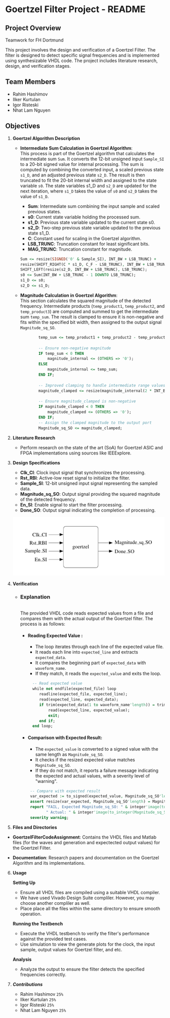 
# Goertzel Filter Project - README

## Project Overview

Teamwork for FH Dortmund

This project involves the design and verification of a Goertzel Filter. The filter is designed to detect specific signal frequencies and is implemented using synthesizable VHDL code. The project includes literature research, design, and verification stages.

## Team Members

- Rahim Hashimov
- Ilker Kurtulan
- Igor Risteski
- Nhat Lam Nguyen


## Objectives

1. **Goertzel Algorithm Description**

     - **Intermediate Sum Calculation in Goertzel Algorithm**:
        <br>This process is part of the Goertzel algorithm that calculates the intermediate sum `Sum`. It converts the 12-bit unsigned input `Sample_SI` to a 20-bit signed value for internal processing. The sum is computed by combining the converted input, a scaled previous   state `s1_D`, and an adjusted previous state `s2_D`. The result is then truncated to fit the 20-bit internal width and assigned to the state variable `s0`. The state variables s1_D and `s2_D` are updated for the next iteration, where `s1_D` takes the value of `s0` and `s2_D` takes the value of `s1_D`.
        <br>
        - **Sum**: Intermediate sum combining the input sample and scaled previous states.
        - **s0**: Current state variable holding the processed sum.
        - **s1_D**: Previous state variable updated to the current state s0.
        - **s2_D**: Two-step previous state variable updated to the previous state s1_D.
        - **C**: Constant used for scaling in the Goertzel algorithm.
        - **LSB_TRUNC**: Truncation constant for least significant bits.
        - **MAG_TRUNC**: Truncation constant for magnitude.

        ```vhdl
        Sum <= resize(SIGNED('0' & Sample_SI), INT_BW + LSB_TRUNC) +
        resize(SHIFT_RIGHT(C * s1_D, C_F - LSB_TRUNC), INT_BW + LSB_TRUNC) -
        SHIFT_LEFT(resize(s2_D, INT_BW + LSB_TRUNC), LSB_TRUNC);
        s0 <= Sum(INT_BW + LSB_TRUNC - 1 DOWNTO LSB_TRUNC); 
        s1_D <= s0;
        s2_D <= s1_D;
     - **Magnitude Calculation in Goertzel Algorithm**:
        <br>This section calculates the squared magnitude of the detected frequency. Intermediate products (`temp_product1`, `temp_product2`, and `temp_product3`) are computed and summed to get the intermediate sum `temp_sum`. The result is clamped to ensure it is non-negative and fits within the specified bit width, then assigned to the output signal `Magnitude_sq_SO`.
        ```vhdl
                temp_sum <= temp_product1 + temp_product2 - temp_product3;

                -- Ensure non-negative magnitude
                IF temp_sum < 0 THEN
                    magnitude_internal <= (OTHERS => '0');
                ELSE
                    magnitude_internal <= temp_sum;
                END IF;

                -- Improved clamping to handle intermediate range values
                magnitude_clamped <= resize(magnitude_internal(2 * INT_BW - 1 DOWNTO MAG_TRUNC), INT_BW);

                -- Ensure magnitude_clamped is non-negative
                IF magnitude_clamped < 0 THEN
                    magnitude_clamped <= (OTHERS => '0');
                END IF;  
                -- Assign the clamped magnitude to the output port
                Magnitude_sq_SO <= magnitude_clamped;

2. **Literature Research**
   - Perform research on the state of the art (SoA) for Goertzel ASIC and FPGA implementations using sources like IEEExplore.

3. **Design Specifications**
     - **Clk_CI**: Clock input signal that synchronizes the processing.
     - **Rst_RBI**: Active-low reset signal to initialize the filter.
     - **Sample_SI**: 12-bit unsigned input signal representing the sampled data.
     - **Magnitude_sq_SO**: Output signal providing the squared magnitude of the detected frequency.
     - **En_SI**: Enable signal to start the filter processing.
     - **Done_SO**: Output signal indicating the completion of processing.

     ![Sketch of Goertzel Filter](./goertzel_filter.PNG)


4. **Verification**
     - ### Explanation

        <br>The provided VHDL code reads expected values from a file and compares them with the actual output of the Goertzel filter. The process is as follows:

        - #### Reading Expected Value :<br>
          - The loop iterates through each line of the expected value file.
          - It reads each line into `expected_line` and extracts `expected_data`.
          - It compares the beginning part of `expected_data` with `waveform_name`.
          - If they match, it reads the `expected_value` and exits the loop.
          ```vhdl
            -- Read expected value
            while not endfile(expected_file) loop
               readline(expected_file, expected_line);
               read(expected_line, expected_data);
               if trim(expected_data(1 to waveform_name'length)) = trim(waveform_name) then
                   read(expected_line, expected_value);
                   exit;
               end if;
            end loop;

        - #### Comparison with Expected Result:<br>
          - The `expected_value` is converted to a signed value with the same length as `Magnitude_sq_SO`.
          - It checks if the resized expected value matches `Magnitude_sq_SO`.
          - If they do not match, it reports a failure message indicating the expected and actual values, with a severity level of "warning".
           ```vhdl
            -- Compare with expected result
            var_expected := to_signed(expected_value, Magnitude_sq_SO'length);
            assert resize(var_expected, Magnitude_sq_SO'length) = Magnitude_sq_SO
            report "FAIL, Expected Magnitude_sq_SO: " & integer'image(to_integer(var_expected)) &
                   " Actual: " & integer'image(to_integer(Magnitude_sq_SO))
            severity warning;

5. **Files and Directories**

- **GoertzelFilterCodeAssignment**: Contains the  VHDL files and Matlab files (for the waves and generation 
                                    and expectected output values) for the Goertzel Filter.

- **Documentation**: Research papers and documentation on the Goertzel Algorithm and its implementations.

6. **Usage**

      **Setting Up**
      - Ensure all VHDL files are compiled using a suitable VHDL compiler.
      - We have used Vivado Design Suite compliler. However, you may choose another compliler as well.
      - Place place all the files within the same directory to ensure smooth operation.

      **Running the Testbench**
      - Execute the VHDL testbench to verify the filter's performance against the provided test cases.
      - Use simulation to view the generate plots for the clock, the input sample, output values for Goertzel filter, and etc.

      **Analysis**
      - Analyze the output to ensure the filter detects the specified frequencies correctly.

7. ***Contributions***

    - Rahim Hashimov  `25%`
    - Ilker Kurtulan  `25%`
    - Igor Risteski   `25%`
    - Nhat Lam Nguyen `25%`

